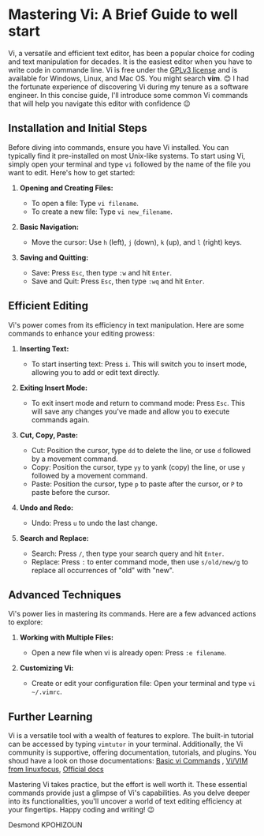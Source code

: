 # Mastering Vi: A Brief Guide to well start

Vi, a versatile and efficient text editor, has been a popular choice for coding and text manipulation for decades. It is the easiest editor when you have to write code in commande line. Vi is free under the [GPLv3 license](https://www.gnu.org/licenses/gpl-3.0.html#license-text) and is available for Windows, Linux, and Mac OS. You might search **vim**. 😊 I had the fortunate experience of discovering Vi during my tenure as a software engineer. In this concise guide, I'll introduce some common Vi commands that will help you navigate this editor with confidence 😉

## Installation and Initial Steps

Before diving into commands, ensure you have Vi installed. You can typically find it pre-installed on most Unix-like systems. To start using Vi, simply open your terminal and type `vi` followed by the name of the file you want to edit. Here's how to get started:

1. **Opening and Creating Files:**
   - To open a file: Type `vi filename`.
   - To create a new file: Type `vi new_filename`.

2. **Basic Navigation:**
   - Move the cursor: Use `h` (left), `j` (down), `k` (up), and `l` (right) keys.

3. **Saving and Quitting:**
   - Save: Press `Esc`, then type `:w` and hit `Enter`.
   - Save and Quit: Press `Esc`, then type `:wq` and hit `Enter`.

## Efficient Editing

Vi's power comes from its efficiency in text manipulation. Here are some commands to enhance your editing prowess:

1. **Inserting Text:**
   - To start inserting text: Press `i`. This will switch you to insert mode, allowing you to add or edit text directly.

2. **Exiting Insert Mode:**
   - To exit insert mode and return to command mode: Press `Esc`. This will save any changes you've made and allow you to execute commands again.

3. **Cut, Copy, Paste:**
   - Cut: Position the cursor, type `dd` to delete the line, or use `d` followed by a movement command.
   - Copy: Position the cursor, type `yy` to yank (copy) the line, or use `y` followed by a movement command.
   - Paste: Position the cursor, type `p` to paste after the cursor, or `P` to paste before the cursor.

4. **Undo and Redo:**
   - Undo: Press `u` to undo the last change.

5. **Search and Replace:**
   - Search: Press `/`, then type your search query and hit `Enter`.
   - Replace: Press `:` to enter command mode, then use `s/old/new/g` to replace all occurrences of "old" with "new".

## Advanced Techniques

Vi's power lies in mastering its commands. Here are a few advanced actions to explore:

1. **Working with Multiple Files:**
   - Open a new file when vi is already open: Press `:e filename`.

2. **Customizing Vi:**
   - Create or edit your configuration file: Open your terminal and type `vi ~/.vimrc`.

## Further Learning

Vi is a versatile tool with a wealth of features to explore. The built-in tutorial can be accessed by typing `vimtutor` in your terminal. Additionally, the Vi community is supportive, offering documentation, tutorials, and plugins. You shoud have a look on those documentations: [Basic vi Commands](https://www.cs.colostate.edu/helpdocs/vi.html) , [Vi/VIM from linuxfocus](http://linuxfocus.org/~guido/vi/), [Official docs](https://www.vim.org/docs.php)
 

Mastering Vi takes practice, but the effort is well worth it. These essential commands provide just a glimpse of Vi's capabilities. As you delve deeper into its functionalities, you'll uncover a world of text editing efficiency at your fingertips. Happy coding and writing! 😉

Desmond KPOHIZOUN
